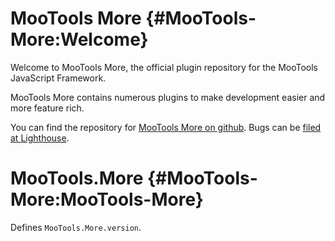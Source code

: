 MooTools More {#MooTools-More:Welcome}
==================

Welcome to MooTools More, the official plugin repository for the MooTools JavaScript Framework.

MooTools More contains numerous plugins to make development easier and more feature rich.

You can find the repository for [MooTools More on github](http://github.com/mootools/mootools-more).
Bugs can be [filed at Lighthouse](http://mootools.lighthouseapp.com/projects/24057-mootoolsmore).

MooTools.More {#MooTools-More:MooTools-More}
====================

Defines `MooTools.More.version`.
